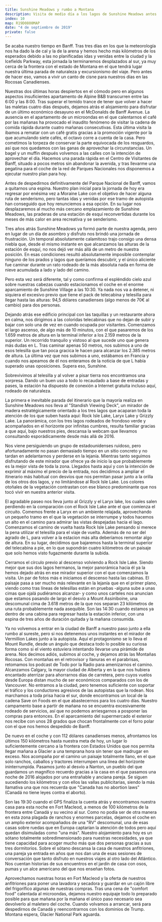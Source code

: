```yaml
---
title: Sunshine Meadows y rumbo a Montana
description: Visita de medio día a los lagos de Sunshine Meadows antes de abandonar Banff y dirigirse a Fort MacLeod, a una hora de la frontera entre Alberta y Montana.
index: 10
map: R19D0800MAP
date: "4 de septiembre de 2019"
private: false
---
```

Se acaba nuestro tiempo en Banff. Tras tres días en los que la meteorología nos ha dado la de cal y la de la arena y hemos hecho más kilómetros de los esperados debido a las no planificadas idas y venidas entre la ciudad y la Icefields Parkway, esta jornada la terminaremos desplazados al sur, ya muy cerca de la frontera con el estado de Montana en el que tendrá lugar nuestra última parada de naturaleza y excursionismo del viaje. Pero antes de hacer eso, vamos a vivir un canto de cisne para nuestros días en las Rocosas Canadienses.

Nuestras dos últimas horas despiertos en el cómodo pero en algunos aspectos insuficientes apartamento de Alpine B&B transcurren entre las 6:00 y las 8:00. Tras superar el temido trance de tener que volver a hacer las maletas cuatro días después, dejamos atrás el alojamiento para disfrutar de un último económico desayuno en el McDonalds de Banff Avenue. La ausencia en el apartamento de un microondas en el que calentarnos el café por las mañanas ha provocado el inaudito fenómeno de visitar la cadena de comida rápida durante cuatro mañanas consecutivas. Esta última visita la íbamos a rematar con un café gratis gracias a la promoción vigente por la que acumulando siete cafés, el octavo corre a cuenta de la casa. Pero cometimos la torpeza de conservar la parte equivocada de los resguardos, así que nos quedamos con las ganas de aprovechar la circunstancias. Un bagel y un muffin después volvemos a las calles con la intención de aprovechar el día. Hacemos una parada rápida en el Centro de Visitantes de Banff, situado a pocos metros sin abandonar la avenida, y tras llevarme una pegatina para el coche de la red de Parques Nacionales nos disponemos a ejecutar nuestro plan para hoy.

Antes de despedirnos definitivamente del Parque Nacional de Banff, vamos a quitarnos una espina. Nuestro plan inicial para la jornada de hoy era regresar por enésima vez a Moraine Lake con el objetivo de hacer alguna ruta de senderismo, pero tantas idas y venidas por ese tramo de autopista han conseguido que hoy renunciemos a esa opción. En su lugar nos desplazaremos al mucho más cercano emplazamiento de Sunshine Meadows, las praderas de una estación de esquí reconvertidas durante los meses de más calor en area recreativa y se senderismo.

Tres años atrás Sunshine Meadows ya formó parte de nuestra agenda, pero en lugar de un día de asombro y disfruto nos brindó una jornada de frustración. Un temporal absolutamente calamitoso trajo consigo una densa niebla que, desde el mismo instante en que alcanzamos las alturas de la estación de esquí, no nos dejó ver más allá de un metro de nuestra posición. En esas condiciones resultó absolutamente imposible contemplar ninguno de los prados y lagos que queríamos descubrir, y el único aliciente fue caminar durante un rato rodeado de la más absoluta nada en forma de nieve acumulada a lado y lado del camino.

Pero esta vez será diferente, tal y como confirma el espléndido cielo azul sobre nuestras cabezas cuando estacionamos el coche en el enorme aparcamiento de Sunshine Village a las 10:30. Ya nada nos va a detener, ni siquiera el excesivo previo que tiene el pack de telecabina y telesilla para llegar hasta las alturas: 94,5 dólares canadienses (algo menos de 70€ al cambio) para dos personas.

Dejando atrás ese edificio principal con las taquillas y un restaurante ahora en calma, nos dirigimos a las coloridas telecabinas que no dejan de subir y bajar con solo una de vez en cuando ocupada por visitantes. Comenzamos el largo ascenso, de algo más de 10 minutos, con el que pasaremos de los 1.659 metros de altura en la terminal inferior a los 2.159 metros de la superior. Un recorrido tranquilo y vistoso al que sucede uno que genera más dudas en L. Tras caminar apenas 50 metros, nos subimos a uno de esos telesilla que tan poca gracica le hacen para alcanzar los 2.385 metros de altura. La última vez que nos subimos a uno, estábamos en Francia y cuando nos apeamos de él nos enteramos de la noticia de que L había superado unas oposiciones. Supera eso, Sunshine.

Sobrevivimos al telesilla y al volver a pisar tierra nos encontramos una sorpresa. Dando un buen uso a todo lo recaudado a base de entradas y pases, la estación ha dispuesto de conexión a Internet gratuita incluso aquí, rodeado de naturaleza.

La primera e inevitable parada del itinerario que la mayoría realiza en Sunshine Meadows nos lleva al "Standish Viewing Deck", un mirador de madera estratégicamente orientado a los tres lagos que acaparan toda la atención de los que suben hasta aquí: Rock Isle Lake, Laryx Lake y Grizzly Lake. La panorámica, con los tres lagos rodeados de frondoso verde y acompañados en el horizonte por infinitas cumbres, resulta familiar gracias a que aquí, bajo nuestros pies, descansa la webcam que llevamos consultando esporádicamente desde más allá de 2016.

Nos viene persiguiendo un grupo de estadounidenses ruidoso, pero afortunadamente no pasan demasiado tiempo en un sitio concreto y no tardan en adelantarnos y perderse en la lejanía. Mientras tanto seguimos disfrutando de este mirador que ofrece ya de inicio la que probablemente es la mejor vista de toda la zona. Llegados hasta aquí y con la intención de exprimir al máximo el precio de la entrada, nos decidimos a ampliar el itinerario más habitual con desvíos que nos permitan pasar junto a la orilla de los otros dos lagos, y no limitándose al Rock Isle Lake. Los colores otoñales de la vegetación contrastan con ese blanco predominante que nos tocó vivir en nuestra anterior visita.

El agradable paseo nos lleva junto al Grizzly y el Laryx lake, los cuales salen perdiendo en la comparación con el Rock Isle Lake ante el que comienza el circuito. Comemos frente a Laryx en un ambiente relajada, aprovechando un pequeño tramo en el que la vegetación se interrumpe y todos hacemos un alto en el camino para admirar las vistas despejadas hacia el lago. Comenzamos el camino de vuelta hasta Rock Isle Lake pensando si merece la pena utilizar el telesilla para el viaje de vuelta. Además de no ser del agrado de L, para volver a la estacion más alta deberíamos remontar algo de altura. En su lugar, decidimos que bajaremos hasta la terminal superior del telecabina a pie, en lo que supondrán cuatro kilómetros de un paisaje que solo hemos visto fugazmente durante la subida.

Cerramos el círculo previo al descenso volviendo a Rock Isle Lake. Siendo mejor que sus dos lagos hermanos, la mejor panorámica hacia él ya la hemos dejado atrás en ese mirador superior con el que comenzamos la visita. Un par de fotos más e iniciamos el descenso hasta las cabinas. El paisaje pasa a ser mucho más relevante en la lejanía que en el primer plano, viendo como tras líneas de telesillas están en pruebas -alguna sube a unas cimas que ojalá pudiéramos alcanzar- y como unos carteles nos anuncian que estamos pasando de largo el desvío a Mount Assiniboine, una descomunal cima de 3.618 metros de la que nos separan 23 kilómetros de una ruta probablemente nada asequible. Son las 14:30 cuando estamos ya dentro de una cabina para regresar hasta la estación inferior, con una espina de tres años de duración quitada y la mañana consumida.

Ya no volvemos a entrar en la ciudad de Banff a nuestro paso junto a ella rumbo al sureste, pero si nos detenemos unos instantes en el mirador de Vermillion Lakes junto a la autopista. Aquí el protagonismo se lo lleva el Mount Rundle, desde un ángulo que destaca todo lo posible su curiosa forma como si el viento estuviera intentando llevarse una pirámide de arena. Nos decimos adiós, subimos al coche, y dejamos atrás las Montañas Rocosas. Con montañas en el retrovisor y llanuras en el parabrisas, retomamos los podcast de Todo por la Radio para amenizarnos el camino. Alcanzamos Calgary, la mayor ciudad de Alberta y en la que nos hubiera encantado aterrizar para ahorrarnos días de carretera, pero cuyos vuelos desde Europa distan mucho de ser económicos comparados con los de Vancouver. No entramos a la ciudad, pero tenemos suficiente con soportar el tráfico y los conductores agresivos de las autopistas que la rodean. Nos marchamos a toda prisa hacia el sur, donde encontramos un local de la cadena Save on Foods en el que abastecernos para los cuatro días. Nuestro campamento base a partir de mañana no se encuentra excesivamente rodeado de servicios, así que no podemos arriesgarnos a posponer las compras para entonces. En el aparcamiento del supermercado el exterior nos recibe con unos 28 grados que chocan frontalmente con el forro polar con el que nos hemos despedido de Banff.

De nuevo en el coche y con 112 dólares canadienses menos, afrontamos los últimos 150 kilómetros hasta nuestra meta de hoy, un lugar lo suficientemente cercano a la frontera con Estados Unidos que nos permita llegar mañana a Glacier a una temprana hora sin tener que madrugar en exceso. Nos acompaña por el camino un paisaje totalmente llano, en el que solo ranchos, caballos y tractores interrumpen una línea del horizonte ininterrumpida. Pasamos junto al desvío a Nanton, un pueblo del que guardamos un magnífico recuerdo gracias a la casa en el que pasamos una noche de 2016 alojados por una entrañable y anciana pareja. Se siguen sucediendo los kilómetros y con ellos las vallas publicitarias, siendo la más llamativa una que nos recuerda que "Canada has no abortion laws" (Canadá no tiene leyes contra el aborto).

Son las 19:30 cuando el GPS finaliza la cuenta atrás y encontramos nuestra casa para esta noche en Fort Macleod, a menos de 100 kilómetros de la frontera entre Canadá y su vecino al sur. Como no podía ser de otra manera en esta zona plagada de ranchos y enormes parcelas, dejamos el coche en un amplio exterior acompañados de una "RV" descomunal, una de esas casas sobre ruedas que en Europa captarían la atención de todos pero aquí quedan disimuladas como "una más". Nuestro alojamiento para hoy es un sótano totalmente sobredimensionado para nuestras necesidades, ya que tiene capacidad para acoger mucho más que dos personas gracias a sus tres dormitorios. Sobre el sótano descansa la casa de nuestros anfitriones, una pareja ya entrada en años que nos dan una de esas sesiones de conversación que tanto disfruto en nuestros viajes al otro lado del Atlántico. Nos cuentan historias de sus encuentros en el jardín de casa con osos, pumas y un alce americano del que nos enseñan fotos.

Aprovechamos nuestras horas en Fort Macleod y la oferta de nuestros anfitriones para poner una lavadora y secadora y guardar en un cajón libre del frigorífico algunas de nuestras compras. Tras una cena de "comfort food" calentada al microondas, dejamos nuestro equipaje todo lo preparado posible para que mañana por la mañana el único paso necesario sea devolverlo al maletero del coche. Cuando volvamos a arrancar, será para despedirnos de Canadá y reencontrarnos con los dominios de Trump. Montana espera, Glacier National Park aguarda.